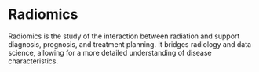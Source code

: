 # Radiomics

Radiomics is the study of the interaction between radiation and support diagnosis, prognosis, and treatment planning. It bridges radiology and data science, allowing for a more detailed understanding of disease characteristics.


